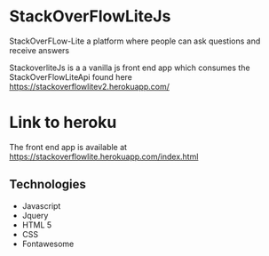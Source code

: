 # StackOverFlowLiteJs 
StackOverFLow-Lite a platform where people can ask questions and receive answers 

StackoverliteJs is a a vanilla js front end app which consumes the StackOverFlowLiteApi found here https://stackoverflowlitev2.herokuapp.com/

# Link to heroku
The front end app is available at https://stackoverflowlite.herokuapp.com/index.html

## Technologies
* Javascript
* Jquery
* HTML 5
* CSS
* Fontawesome

